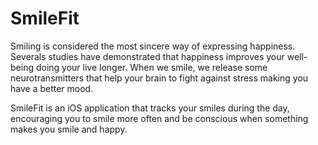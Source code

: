 # SmileFit

Smiling is considered the most sincere way of expressing happiness. Severals studies have demonstrated that happiness improves your well-being doing your live longer. When we smile, we release some neurotransmitters that help your brain to fight against stress making you have a better mood.

SmileFit is an iOS application that tracks your smiles during the day, encouraging you to smile more often and be conscious when something makes you smile and happy.
